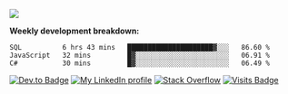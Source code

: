 

![](https://github-readme-stats.spencer741.vercel.app/api?username=spencer741&count_private=true&show_icons=true&theme=light&title_color=0077b5&icon_color=0077b5)

<!--something's broken with ghreadmestats ![](https://github-readme-stats.spencer741.vercel.app/api/wakatime?username=@spencer741) -->
**Weekly development breakdown:**
<!--START_SECTION:waka-->
```text
SQL          6 hrs 43 mins   █████████████████████▓░░░   86.60 % 
JavaScript   32 mins         █▓░░░░░░░░░░░░░░░░░░░░░░░   06.91 % 
C#           30 mins         █▓░░░░░░░░░░░░░░░░░░░░░░░   06.49 % 
```
<!--END_SECTION:waka-->
[![Dev.to Badge](https://img.shields.io/badge/DEV.TO-%230A0A0A.svg?&style=for-the-badge&logo=dev-dot-to&logoColor=white)](https://dev.to/spencer741)
[![My LinkedIn profile](https://img.shields.io/badge/linkedin%20-%230077B5.svg?&style=for-the-badge&logo=linkedin&logoColor=white)](https://linkedin.com/in/spencer-arnold741)
[![Stack Overflow](https://img.shields.io/badge/Stack_Overflow-FE7A16?style=for-the-badge&logo=stack-overflow&logoColor=white)](https://stackoverflow.com/users/3358589/spencer741)
[![Visits Badge](https://shields-io-visitor-counter.herokuapp.com/badge?page=spencer741.spencer741&color=0077b5&style=for-the-badge&logo=GitHub&logoColor=FFFFFF)](https://github.com/spencer741)










